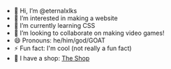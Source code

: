 - 👋 Hi, I’m @eternalxlks
- 👀 I’m interested in making a website
- 🌱 I’m currently learning CSS
- 💞️ I’m looking to collaborate on making video games!
- 😄 Pronouns: he/him/god/GOAT
- ⚡ Fun fact: I'm cool (not really a fun fact)
- 🤯 I have a shop: [The Shop](https://eternalxlks.github.io/EternalShop/)
